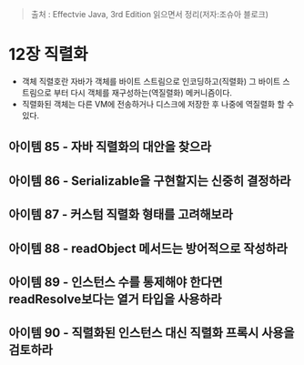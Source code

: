 > 출처 : Effectvie Java, 3rd Edition 읽으면서 정리(저자:조슈아 블로크)  
# 12장 직렬화
- 객체 직렬호란 자바가 객체를 바이트 스트림으로 인코딩하고(직렬화) 그 바이트 스트림으로 부터 다시 객체를 재구성하는(역질렬화) 메커니즘이다.
- 직렬화된 객체는 다른 VM에 전송하거나 디스크에 저장한 후 나중에 역질렬화 할 수 있다.

## 아이템 85 - 자바 직렬화의 대안을 찾으라

## 아이템 86 - Serializable을 구현할지는 신중히 결정하라

## 아이템 87 - 커스텀 직렬화 형태를 고려해보라

## 아이템 88 - readObject 메서드는 방어적으로 작성하라

## 아이템 89 - 인스턴스 수를 통제해야 한다면 readResolve보다는 열거 타입을 사용하라

## 아이템 90 - 직렬화된 인스턴스 대신 직렬화 프록시 사용을 검토하라
